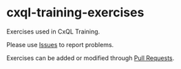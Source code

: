 # cxql-training-exercises

Exercises used in CxQL Training.

Please use [Issues](https://github.com/checkmarx-ts/cxql-training-exercises/issues/new/choose) to report problems. 

Exercises can be added or modified through [Pull Requests](https://github.com/checkmarx-ts/cxql-training-exercises/pulls).